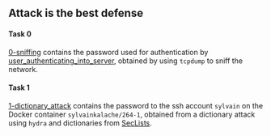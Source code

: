 ## Attack is the best defense

#### Task 0
[0-sniffing](0-sniffing) contains the password used for authentication by [user_authenticating_into_server](user_authenticating_into_server), obtained by using `tcpdump` to sniff the network.

#### Task 1
[1-dictionary_attack](1-dictionary_attack) contains the password to the ssh account `sylvain` on the Docker container `sylvainkalache/264-1`, obtained from a dictionary attack using `hydra` and dictionaries from [SecLists](https://github.com/danielmiessler/SecLists).
